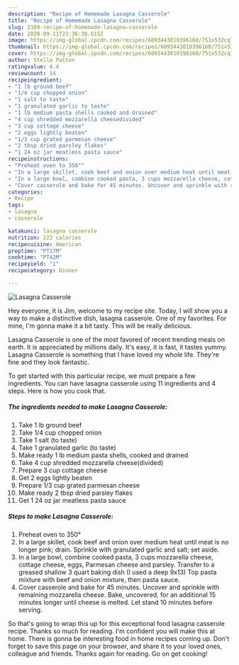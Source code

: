 ```yaml
---
description: "Recipe of Homemade Lasagna Casserole"
title: "Recipe of Homemade Lasagna Casserole"
slug: 2109-recipe-of-homemade-lasagna-casserole
date: 2020-09-11T22:36:38.615Z
image: https://img-global.cpcdn.com/recipes/6093443010396160/751x532cq70/lasagna-casserole-recipe-main-photo.jpg
thumbnail: https://img-global.cpcdn.com/recipes/6093443010396160/751x532cq70/lasagna-casserole-recipe-main-photo.jpg
cover: https://img-global.cpcdn.com/recipes/6093443010396160/751x532cq70/lasagna-casserole-recipe-main-photo.jpg
author: Stella Patton
ratingvalue: 4.4
reviewcount: 14
recipeingredient:
- "1 lb ground beef"
- "1/4 cup chopped onion"
- "1 salt to taste"
- "1 granulated garlic to taste"
- "1 lb medium pasta shells cooked and drained"
- "4 cup shredded mozzarella cheesedivided"
- "3 cup cottage cheese"
- "2 eggs lightly beaten"
- "1/3 cup grated parmesan cheese"
- "2 tbsp dried parsley flakes"
- "1 24 oz jar meatless pasta sauce"
recipeinstructions:
- "Preheat oven to 350°"
- "In a large skillet, cook beef and onion over medium heat until meat is no longer pink; drain. Sprinkle with granulated garlic and salt; set aside."
- "In a large bowl, combine cooked pasta, 3 cups mozzarella cheese, cottage cheese, eggs, Parmesan cheese and parsley. Transfer to a greased shallow 3 quart baking dish (I used a deep 9x13) Top pasta mixture with beef and onion  mixture, then pasta sauce."
- "Cover casserole and bake for 45 minutes. Uncover and sprinkle with remaining mozzarella cheese. Bake, uncovered, for an additional 15 minutes longer until cheese is melted. Let stand 10 minutes before serving."
categories:
- Recipe
tags:
- lasagna
- casserole

katakunci: lasagna casserole 
nutrition: 223 calories
recipecuisine: American
preptime: "PT17M"
cooktime: "PT42M"
recipeyield: "1"
recipecategory: Dinner

---
```



![Lasagna Casserole](https://img-global.cpcdn.com/recipes/6093443010396160/751x532cq70/lasagna-casserole-recipe-main-photo.jpg)

Hey everyone, it is Jim, welcome to my recipe site. Today, I will show you a way to make a distinctive dish, lasagna casserole. One of my favorites. For mine, I'm gonna make it a bit tasty. This will be really delicious.



Lasagna Casserole is one of the most favored of recent trending meals on earth. It is appreciated by millions daily. It's easy, it is fast, it tastes yummy. Lasagna Casserole is something that I have loved my whole life. They're fine and they look fantastic.


To get started with this particular recipe, we must prepare a few ingredients. You can have lasagna casserole using 11 ingredients and 4 steps. Here is how you cook that.

<!--inarticleads1-->

##### The ingredients needed to make Lasagna Casserole:

1. Take 1 lb ground beef
1. Take 1/4 cup chopped onion
1. Take 1 salt (to taste)
1. Take 1 granulated garlic (to taste)
1. Make ready 1 lb medium pasta shells, cooked and drained
1. Take 4 cup shredded mozzarella cheese(divided)
1. Prepare 3 cup cottage cheese
1. Get 2 eggs lightly beaten
1. Prepare 1/3 cup grated parmesan cheese
1. Make ready 2 tbsp dried parsley flakes
1. Get 1 24 oz jar meatless pasta sauce




<!--inarticleads2-->

##### Steps to make Lasagna Casserole:

1. Preheat oven to 350°
1. In a large skillet, cook beef and onion over medium heat until meat is no longer pink; drain. Sprinkle with granulated garlic and salt; set aside.
1. In a large bowl, combine cooked pasta, 3 cups mozzarella cheese, cottage cheese, eggs, Parmesan cheese and parsley. Transfer to a greased shallow 3 quart baking dish (I used a deep 9x13) Top pasta mixture with beef and onion  mixture, then pasta sauce.
1. Cover casserole and bake for 45 minutes. Uncover and sprinkle with remaining mozzarella cheese. Bake, uncovered, for an additional 15 minutes longer until cheese is melted. Let stand 10 minutes before serving.




So that's going to wrap this up for this exceptional food lasagna casserole recipe. Thanks so much for reading. I'm confident you will make this at home. There is gonna be interesting food in home recipes coming up. Don't forget to save this page on your browser, and share it to your loved ones, colleague and friends. Thanks again for reading. Go on get cooking!
